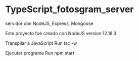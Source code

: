 # TypeScript_fotosgram_server
servidor con NodeJS, Express, Mongoose

Este proyecto fué creado con NodeJS version 12.18.3

Transpilar a JavaScript
Run tsc -w

Ejecutar programa
Run npm start